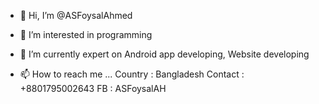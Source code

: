 - 👋 Hi, I’m @ASFoysalAhmed
- 👀 I’m interested in programming
- 🌱 I’m currently expert on Android app developing, Website developing

- 📫 How to reach me ...
Country : Bangladesh
Contact : +8801795002643
FB : ASFoysalAH

<!---
ASFoysalAhmed/ASFoysalAhmed is a ✨ special ✨ repository because its `README.md` (this file) appears on your GitHub profile.
You can click the Preview link to take a look at your changes.
--->
